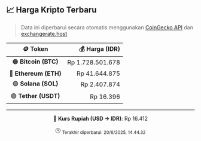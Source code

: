 

<!-- HARGA_KRIPTO -->
## 📈 Harga Kripto Terbaru

> Data ini diperbarui secara otomatis menggunakan [CoinGecko API](https://www.coingecko.com/) dan [exchangerate.host](https://exchangerate.host/)

<div align="center">

| 🪙 Token | 💰 Harga (IDR) |
|:------:|---------------:|
| 🟠 **Bitcoin (BTC)**   | Rp 1.728.501.678 |
| 🔵 **Ethereum (ETH)**  | Rp 41.644.875 |
| 🟣 **Solana (SOL)**    | Rp 2.407.874 |
| 🟢 **Tether (USDT)**   | Rp 16.396 |

---

💱 **Kurs Rupiah (USD → IDR)**: Rp 16.412

🕒 <sub>Terakhir diperbarui: 20/6/2025, 14.44.32</sub>

</div>
<!-- /HARGA_KRIPTO -->